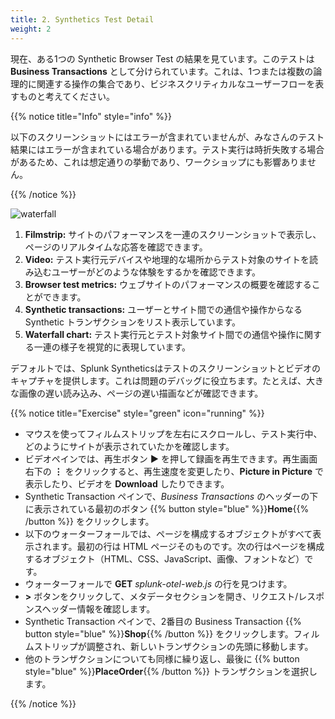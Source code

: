 ```yaml
---
title: 2. Synthetics Test Detail
weight: 2
---
```


現在、ある1つの Synthetic Browser Test の結果を見ています。このテストは **Business Transactions** として分けられています。これは、1つまたは複数の論理的に関連する操作の集合であり、ビジネスクリティカルなユーザーフローを表すものと考えてください。

{{% notice title="Info" style="info" %}}

以下のスクリーンショットにはエラーが含まれていませんが、みなさんのテスト結果にはエラーが含まれている場合があります。テスト実行は時折失敗する場合があるため、これは想定通りの挙動であり、ワークショップにも影響ありません。

{{% /notice %}}

![waterfall](../images/synth-waterfall.png)

1. **Filmstrip:** サイトのパフォーマンスを一連のスクリーンショットで表示し、ページのリアルタイムな応答を確認できます。
2. **Video:** テスト実行元デバイスや地理的な場所からテスト対象のサイトを読み込むユーザーがどのような体験をするかを確認できます。
3. **Browser test metrics:** ウェブサイトのパフォーマンスの概要を確認することができます。
4. **Synthetic transactions:** ユーザーとサイト間での通信や操作からなる Synthetic トランザクションをリスト表示しています。
5. **Waterfall chart:** テスト実行元とテスト対象サイト間での通信や操作に関する一連の様子を視覚的に表現しています。

デフォルトでは、Splunk Syntheticsはテストのスクリーンショットとビデオのキャプチャを提供します。これは問題のデバッグに役立ちます。たとえば、大きな画像の遅い読み込み、ページの遅い描画などが確認できます。

{{% notice title="Exercise" style="green" icon="running" %}}

* マウスを使ってフィルムストリップを左右にスクロールし、テスト実行中、どのようにサイトが表示されていたかを確認します。
* ビデオペインでは、再生ボタン **▶** を押して録画を再生できます。再生画面右下の **⋮** をクリックすると、再生速度を変更したり、**Picture in Picture** で表示したり、ビデオを **Download** したりできます。
* Synthetic Transaction ペインで、*Business Transactions* のヘッダーの下に表示されている最初のボタン {{% button style="blue" %}}**Home**{{% /button %}} をクリックします。
* 以下のウォーターフォールでは、ページを構成するオブジェクトがすべて表示されます。最初の行は HTML ページそのものです。次の行はページを構成するオブジェクト（HTML、CSS、JavaScript、画像、フォントなど）です。
* ウォーターフォールで **GET** *splunk-otel-web.js* の行を見つけます。
* **>** ボタンをクリックして、メタデータセクションを開き、リクエスト/レスポンスヘッダー情報を確認します。
* Synthetic Transaction ペインで、2番目の Business Transaction {{% button style="blue" %}}**Shop**{{% /button %}} をクリックします。フィルムストリップが調整され、新しいトランザクションの先頭に移動します。
* 他のトランザクションについても同様に繰り返し、最後に {{% button style="blue" %}}**PlaceOrder**{{% /button %}} トランザクションを選択します。

{{% /notice %}}
